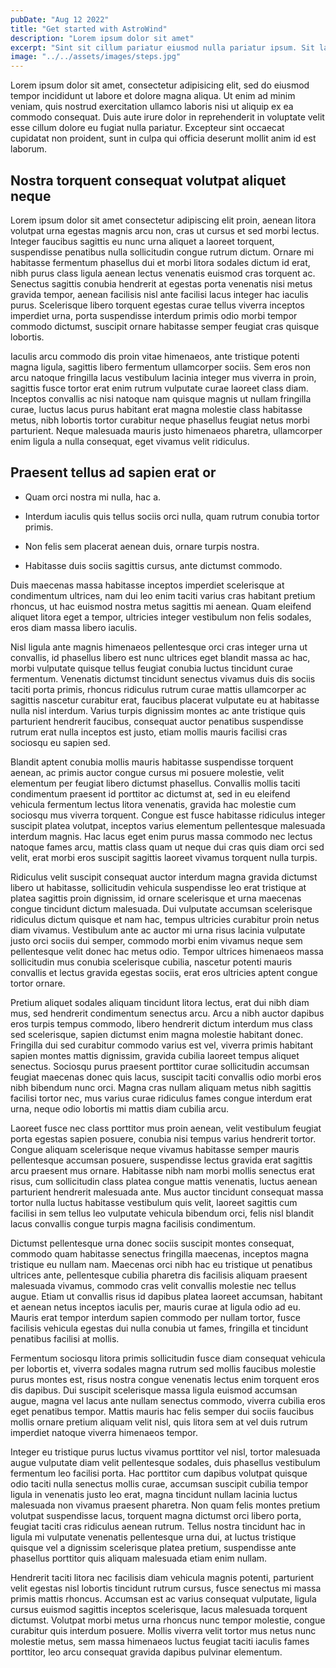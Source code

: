 ```yaml
---
pubDate: "Aug 12 2022"
title: "Get started with AstroWind"
description: "Lorem ipsum dolor sit amet"
excerpt: "Sint sit cillum pariatur eiusmod nulla pariatur ipsum. Sit laborum anim qui mollit tempor pariatur nisi minim dolor. Aliquip et adipisicing sit sit fugiat"
image: "../../assets/images/steps.jpg"
---
```


Lorem ipsum dolor sit amet, consectetur adipisicing elit, sed do eiusmod tempor incididunt ut labore et dolore magna aliqua. Ut enim ad minim veniam, quis nostrud exercitation ullamco laboris nisi ut aliquip ex ea commodo consequat. Duis aute irure dolor in reprehenderit in voluptate velit esse cillum dolore eu fugiat nulla pariatur. Excepteur sint occaecat cupidatat non proident, sunt in culpa qui officia deserunt mollit anim id est laborum.

## Nostra torquent consequat volutpat aliquet neque

Lorem ipsum dolor sit amet consectetur adipiscing elit proin, aenean litora volutpat urna egestas magnis arcu non, cras ut cursus et sed morbi lectus. Integer faucibus sagittis eu nunc urna aliquet a laoreet torquent, suspendisse penatibus nulla sollicitudin congue rutrum dictum. Ornare mi habitasse fermentum phasellus dui et morbi litora sodales dictum id erat, nibh purus class ligula aenean lectus venenatis euismod cras torquent ac. Senectus sagittis conubia hendrerit at egestas porta venenatis nisi metus gravida tempor, aenean facilisis nisl ante facilisi lacus integer hac iaculis purus. Scelerisque libero torquent egestas curae tellus viverra inceptos imperdiet urna, porta suspendisse interdum primis odio morbi tempor commodo dictumst, suscipit ornare habitasse semper feugiat cras quisque lobortis. 

Iaculis arcu commodo dis proin vitae himenaeos, ante tristique potenti magna ligula, sagittis libero fermentum ullamcorper sociis. Sem eros non arcu natoque fringilla lacus vestibulum lacinia integer mus viverra in proin, sagittis fusce tortor erat enim rutrum vulputate curae laoreet class diam. Inceptos convallis ac nisi natoque nam quisque magnis ut nullam fringilla curae, luctus lacus purus habitant erat magna molestie class habitasse metus, nibh lobortis tortor curabitur neque phasellus feugiat netus morbi parturient. Neque malesuada mauris justo himenaeos pharetra, ullamcorper enim ligula a nulla consequat, eget vivamus velit ridiculus. 

## Praesent tellus ad sapien erat or

- Quam orci nostra mi nulla, hac a.

- Interdum iaculis quis tellus sociis orci nulla, quam rutrum conubia tortor primis.

- Non felis sem placerat aenean duis, ornare turpis nostra.

- Habitasse duis sociis sagittis cursus, ante dictumst commodo.

Duis maecenas massa habitasse inceptos imperdiet scelerisque at condimentum ultrices, nam dui leo enim taciti varius cras habitant pretium rhoncus, ut hac euismod nostra metus sagittis mi aenean. Quam eleifend aliquet litora eget a tempor, ultricies integer vestibulum non felis sodales, eros diam massa libero iaculis. 

Nisl ligula ante magnis himenaeos pellentesque orci cras integer urna ut convallis, id phasellus libero est nunc ultrices eget blandit massa ac hac, morbi vulputate quisque tellus feugiat conubia luctus tincidunt curae fermentum. Venenatis dictumst tincidunt senectus vivamus duis dis sociis taciti porta primis, rhoncus ridiculus rutrum curae mattis ullamcorper ac sagittis nascetur curabitur erat, faucibus placerat vulputate eu at habitasse nulla nisl interdum. Varius turpis dignissim montes ac ante tristique quis parturient hendrerit faucibus, consequat auctor penatibus suspendisse rutrum erat nulla inceptos est justo, etiam mollis mauris facilisi cras sociosqu eu sapien sed. 

Blandit aptent conubia mollis mauris habitasse suspendisse torquent aenean, ac primis auctor congue cursus mi posuere molestie, velit elementum per feugiat libero dictumst phasellus. Convallis mollis taciti condimentum praesent id porttitor ac dictumst at, sed in eu eleifend vehicula fermentum lectus litora venenatis, gravida hac molestie cum sociosqu mus viverra torquent. Congue est fusce habitasse ridiculus integer suscipit platea volutpat, inceptos varius elementum pellentesque malesuada interdum magnis. Hac lacus eget enim purus massa commodo nec lectus natoque fames arcu, mattis class quam ut neque dui cras quis diam orci sed velit, erat morbi eros suscipit sagittis laoreet vivamus torquent nulla turpis. 

Ridiculus velit suscipit consequat auctor interdum magna gravida dictumst libero ut habitasse, sollicitudin vehicula suspendisse leo erat tristique at platea sagittis proin dignissim, id ornare scelerisque et urna maecenas congue tincidunt dictum malesuada. Dui vulputate accumsan scelerisque ridiculus dictum quisque et nam hac, tempus ultricies curabitur proin netus diam vivamus. Vestibulum ante ac auctor mi urna risus lacinia vulputate justo orci sociis dui semper, commodo morbi enim vivamus neque sem pellentesque velit donec hac metus odio. Tempor ultrices himenaeos massa sollicitudin mus conubia scelerisque cubilia, nascetur potenti mauris convallis et lectus gravida egestas sociis, erat eros ultricies aptent congue tortor ornare. 

Pretium aliquet sodales aliquam tincidunt litora lectus, erat dui nibh diam mus, sed hendrerit condimentum senectus arcu. Arcu a nibh auctor dapibus eros turpis tempus commodo, libero hendrerit dictum interdum mus class sed scelerisque, sapien dictumst enim magna molestie habitant donec. Fringilla dui sed curabitur commodo varius est vel, viverra primis habitant sapien montes mattis dignissim, gravida cubilia laoreet tempus aliquet senectus. Sociosqu purus praesent porttitor curae sollicitudin accumsan feugiat maecenas donec quis lacus, suscipit taciti convallis odio morbi eros nibh bibendum nunc orci. Magna cras nullam aliquam metus nibh sagittis facilisi tortor nec, mus varius curae ridiculus fames congue interdum erat urna, neque odio lobortis mi mattis diam cubilia arcu. 

Laoreet fusce nec class porttitor mus proin aenean, velit vestibulum feugiat porta egestas sapien posuere, conubia nisi tempus varius hendrerit tortor. Congue aliquam scelerisque neque vivamus habitasse semper mauris pellentesque accumsan posuere, suspendisse lectus gravida erat sagittis arcu praesent mus ornare. Habitasse nibh nam morbi mollis senectus erat risus, cum sollicitudin class platea congue mattis venenatis, luctus aenean parturient hendrerit malesuada ante. Mus auctor tincidunt consequat massa tortor nulla luctus habitasse vestibulum quis velit, laoreet sagittis cum facilisi in sem tellus leo vulputate vehicula bibendum orci, felis nisl blandit lacus convallis congue turpis magna facilisis condimentum. 

Dictumst pellentesque urna donec sociis suscipit montes consequat, commodo quam habitasse senectus fringilla maecenas, inceptos magna tristique eu nullam nam. Maecenas orci nibh hac eu tristique ut penatibus ultrices ante, pellentesque cubilia pharetra dis facilisis aliquam praesent malesuada vivamus, commodo cras velit convallis molestie nec tellus augue. Etiam ut convallis risus id dapibus platea laoreet accumsan, habitant et aenean netus inceptos iaculis per, mauris curae at ligula odio ad eu. Mauris erat tempor interdum sapien commodo per nullam tortor, fusce facilisis vehicula egestas dui nulla conubia ut fames, fringilla et tincidunt penatibus facilisi at mollis. 

Fermentum sociosqu litora primis sollicitudin fusce diam consequat vehicula per lobortis et, viverra sodales magna rutrum sed mollis faucibus molestie purus montes est, risus nostra congue venenatis lectus enim torquent eros dis dapibus. Dui suscipit scelerisque massa ligula euismod accumsan augue, magna vel lacus ante nullam senectus commodo, viverra cubilia eros eget penatibus tempor. Mattis mauris hac felis semper dui sociis faucibus mollis ornare pretium aliquam velit nisl, quis litora sem at vel duis rutrum imperdiet natoque viverra himenaeos tempor. 

Integer eu tristique purus luctus vivamus porttitor vel nisl, tortor malesuada augue vulputate diam velit pellentesque sodales, duis phasellus vestibulum fermentum leo facilisi porta. Hac porttitor cum dapibus volutpat quisque odio taciti nulla senectus mollis curae, accumsan suscipit cubilia tempor ligula in venenatis justo leo erat, magna tincidunt nullam lacinia luctus malesuada non vivamus praesent pharetra. Non quam felis montes pretium volutpat suspendisse lacus, torquent magna dictumst orci libero porta, feugiat taciti cras ridiculus aenean rutrum. Tellus nostra tincidunt hac in ligula mi vulputate venenatis pellentesque urna dui, at luctus tristique quisque vel a dignissim scelerisque platea pretium, suspendisse ante phasellus porttitor quis aliquam malesuada etiam enim nullam. 

Hendrerit taciti litora nec facilisis diam vehicula magnis potenti, parturient velit egestas nisl lobortis tincidunt rutrum cursus, fusce senectus mi massa primis mattis rhoncus. Accumsan est ac varius consequat vulputate, ligula cursus euismod sagittis inceptos scelerisque, lacus malesuada torquent dictumst. Volutpat morbi metus urna rhoncus nunc tempor molestie, congue curabitur quis interdum posuere. Mollis viverra velit tortor mus netus nunc molestie metus, sem massa himenaeos luctus feugiat taciti iaculis fames porttitor, leo arcu consequat gravida dapibus pulvinar elementum. 